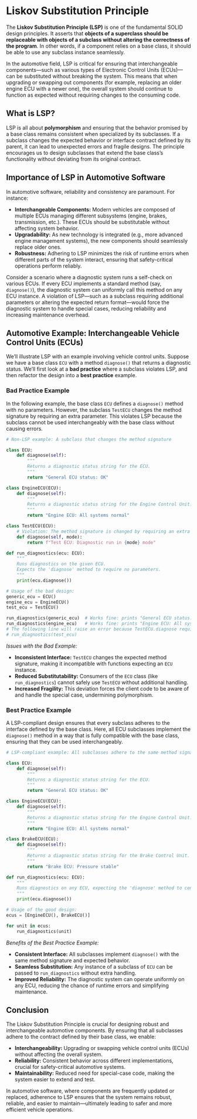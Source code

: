 # Liskov Substitution Principle

The **Liskov Substitution Principle (LSP)** is one of the fundamental SOLID design principles. It asserts that **objects of a superclass should be replaceable with objects of a subclass without altering the correctness of the program**. In other words, if a component relies on a base class, it should be able to use any subclass instance seamlessly.

In the automotive field, LSP is critical for ensuring that interchangeable components—such as various types of Electronic Control Units (ECUs)—can be substituted without breaking the system. This means that when upgrading or swapping out components (for example, replacing an older engine ECU with a newer one), the overall system should continue to function as expected without requiring changes to the consuming code.

## What is LSP?

LSP is all about **polymorphism** and ensuring that the behavior promised by a base class remains consistent when specialized by its subclasses. If a subclass changes the expected behavior or interface contract defined by its parent, it can lead to unexpected errors and fragile designs. The principle encourages us to design subclasses that extend the base class’s functionality without deviating from its original contract.

## Importance of LSP in Automotive Software

In automotive software, reliability and consistency are paramount. For instance:
- **Interchangeable Components:** Modern vehicles are composed of multiple ECUs managing different subsystems (engine, brakes, transmission, etc.). These ECUs should be substitutable without affecting system behavior.
- **Upgradability:** As new technology is integrated (e.g., more advanced engine management systems), the new components should seamlessly replace older ones.
- **Robustness:** Adhering to LSP minimizes the risk of runtime errors when different parts of the system interact, ensuring that safety-critical operations perform reliably.

Consider a scenario where a diagnostic system runs a self-check on various ECUs. If every ECU implements a standard method (say, `diagnose()`), the diagnostic system can uniformly call this method on any ECU instance. A violation of LSP—such as a subclass requiring additional parameters or altering the expected return format—would force the diagnostic system to handle special cases, reducing reliability and increasing maintenance overhead.

## Automotive Example: Interchangeable Vehicle Control Units (ECUs)

We’ll illustrate LSP with an example involving vehicle control units. Suppose we have a base class `ECU` with a method `diagnose()` that returns a diagnostic status. We’ll first look at a **bad practice** where a subclass violates LSP, and then refactor the design into a **best practice** example.

### Bad Practice Example

In the following example, the base class `ECU` defines a `diagnose()` method with no parameters. However, the subclass `TestECU` changes the method signature by requiring an extra parameter. This violates LSP because the subclass cannot be used interchangeably with the base class without causing errors.

```python
# Non-LSP example: A subclass that changes the method signature

class ECU:
    def diagnose(self):
        """
        Returns a diagnostic status string for the ECU.
        """
        return "General ECU status: OK"

class EngineECU(ECU):
    def diagnose(self):
        """
        Returns a diagnostic status string for the Engine Control Unit.
        """
        return "Engine ECU: All systems normal"

class TestECU(ECU):
    # Violation: The method signature is changed by requiring an extra parameter.
    def diagnose(self, mode):
        return f"Test ECU: Diagnostic run in {mode} mode"

def run_diagnostics(ecu: ECU):
    """
    Runs diagnostics on the given ECU.
    Expects the 'diagnose' method to require no parameters.
    """
    print(ecu.diagnose())

# Usage of the bad design:
generic_ecu = ECU()
engine_ecu = EngineECU()
test_ecu = TestECU()

run_diagnostics(generic_ecu)  # Works fine: prints "General ECU status: OK"
run_diagnostics(engine_ecu)   # Works fine: prints "Engine ECU: All systems normal"
# The following line will raise an error because TestECU.diagnose requires a parameter.
# run_diagnostics(test_ecu)  
```

*Issues with the Bad Example:*
- **Inconsistent Interface:** `TestECU` changes the expected method signature, making it incompatible with functions expecting an `ECU` instance.
- **Reduced Substitutability:** Consumers of the `ECU` class (like `run_diagnostics`) cannot safely use `TestECU` without additional handling.
- **Increased Fragility:** This deviation forces the client code to be aware of and handle the special case, undermining polymorphism.

### Best Practice Example

A LSP-compliant design ensures that every subclass adheres to the interface defined by the base class. Here, all ECU subclasses implement the `diagnose()` method in a way that is fully compatible with the base class, ensuring that they can be used interchangeably.

```python
# LSP-compliant example: All subclasses adhere to the same method signature and behavior

class ECU:
    def diagnose(self):
        """
        Returns a diagnostic status string for the ECU.
        """
        return "General ECU status: OK"

class EngineECU(ECU):
    def diagnose(self):
        """
        Returns a diagnostic status string for the Engine Control Unit.
        """
        return "Engine ECU: All systems normal"

class BrakeECU(ECU):
    def diagnose(self):
        """
        Returns a diagnostic status string for the Brake Control Unit.
        """
        return "Brake ECU: Pressure stable"

def run_diagnostics(ecu: ECU):
    """
    Runs diagnostics on any ECU, expecting the 'diagnose' method to conform to the base class.
    """
    print(ecu.diagnose())

# Usage of the good design:
ecus = [EngineECU(), BrakeECU()]

for unit in ecus:
    run_diagnostics(unit)
```

*Benefits of the Best Practice Example:*
- **Consistent Interface:** All subclasses implement `diagnose()` with the same method signature and expected behavior.
- **Seamless Substitution:** Any instance of a subclass of `ECU` can be passed to `run_diagnostics` without extra handling.
- **Improved Reliability:** The diagnostic system can operate uniformly on any ECU, reducing the chance of runtime errors and simplifying maintenance.

## Conclusion

The Liskov Substitution Principle is crucial for designing robust and interchangeable automotive components. By ensuring that all subclasses adhere to the contract defined by their base class, we enable:
- **Interchangeability:** Upgrading or swapping vehicle control units (ECUs) without affecting the overall system.
- **Reliability:** Consistent behavior across different implementations, crucial for safety-critical automotive systems.
- **Maintainability:** Reduced need for special-case code, making the system easier to extend and test.

In automotive software, where components are frequently updated or replaced, adherence to LSP ensures that the system remains robust, reliable, and easier to maintain—ultimately leading to safer and more efficient vehicle operations.